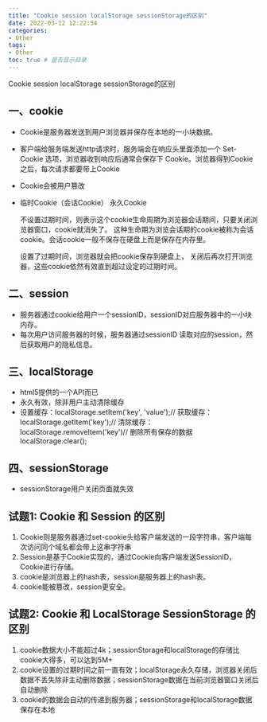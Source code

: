 ```yaml
---
title: "Cookie session localStorage sessionStorage的区别"
date: 2022-03-12 12:22:54
categories:
- Other
tags:
- Other
toc: true # 是否显示目录
---
```

Cookie session localStorage sessionStorage的区别
<!-- more -->

## 一、cookie

* Cookie是服务器发送到用户浏览器并保存在本地的一小块数据。
* 客户端给服务端发送http请求时，服务端会在响应头里面添加一个 Set-Cookie 选项，浏览器收到响应后通常会保存下 Cookie。浏览器得到Cookie之后，每次请求都要带上Cookie
* Cookie会被用户篡改
* 临时Cookie（会话Cookie） 永久Cookie

  不设置过期时间，则表示这个cookie生命周期为浏览器会话期间，只要关闭浏览器窗口，cookie就消失了。
  这种生命期为浏览会话期的cookie被称为会话cookie。会话cookie一般不保存在硬盘上而是保存在内存里。

  设置了过期时间，浏览器就会把cookie保存到硬盘上，
  关闭后再次打开浏览器，这些cookie依然有效直到超过设定的过期时间。

## 二、session
  * 服务器通过cookie给用户一个sessionID，sessionID对应服务器中的一小块内存。
  * 每次用户访问服务器的时候，服务器通过sessionID 读取对应的session，然后获取用户的隐私信息。

## 三、localStorage
  * html5提供的一个API而已
  * 永久有效，除非用户主动清除缓存
  * 设置缓存：localStorage.setItem('key', 'value');// 获取缓存：localStorage.getItem('key');// 清除缓存：localStorage.removeItem('key')// 删除所有保存的数据localStorage.clear();

## 四、sessionStorage
  * sessionStorage用户关闭页面就失效

## 试题1: Cookie 和 Session 的区别
  1. Cookie则是服务器通过set-cookie头给客户端发送的一段字符串，客户端每次访问同个域名都会带上这串字符串
  2. Session是基于Cookie实现的，通过Cookie向客户端发送SessionID，Cookie进行存储。
  3. cookie是浏览器上的hash表，session是服务器上的hash表。
  4. cookie能被篡改，session更安全。

## 试题2: Cookie 和 LocalStorage SessionStorage 的区别
  1. cookie数据大小不能超过4k；sessionStorage和localStorage的存储比cookie大得多，可以达到5M+
  2. cookie设置的过期时间之前一直有效；localStorage永久存储，浏览器关闭后数据不丢失除非主动删除数据；sessionStorage数据在当前浏览器窗口关闭后自动删除
  3. cookie的数据会自动的传递到服务器；sessionStorage和localStorage数据保存在本地